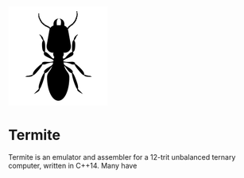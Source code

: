 ![Termite icon](./icon.png)
# Termite
Termite is an emulator and assembler for a 12-trit unbalanced ternary computer, written in C++14. Many have 
